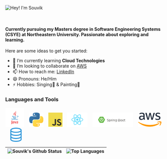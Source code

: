 ![Hey! I'm Souvik](https://user-images.githubusercontent.com/22276234/232144374-14a30f40-12e0-4adf-8f20-ada30db3c18f.png)

<br/>

#### Currently pursuing my Masters degree in Software Engineering Systems (CSYE) at Northeastern University. Passionate about exploring and learning.

Here are some ideas to get you started:

- 🌱 I’m currently learning **Cloud Technologies**
- 👯 I’m looking to collaborate on [AWS](https://docs.aws.amazon.com/)
- 📫 How to reach me: [LinkedIn](https://www.linkedin.com/in/souvikdinda/)
- 😄 Pronouns: He/Him
- ⚡ Hobbies: Singing🎸 & Painting🎨

### Languages and Tools

<img src="https://github.com/souvikdinda/souvikdinda/blob/main/assets/java.png" height="60" />&nbsp;&nbsp;&nbsp;
<img src="https://github.com/souvikdinda/souvikdinda/blob/main/assets/python.png" height="45" />&nbsp;&nbsp;&nbsp;
<img src="https://github.com/souvikdinda/souvikdinda/blob/main/assets/javascript.jpg" height="45" />&nbsp;&nbsp;&nbsp;
<img src="https://github.com/souvikdinda/souvikdinda/blob/main/assets/react.png" height="45" />&nbsp;&nbsp;&nbsp;
<img src="https://github.com/souvikdinda/souvikdinda/blob/main/assets/spring.jpg" height="45" />&nbsp;&nbsp;&nbsp;
<img src="https://github.com/souvikdinda/souvikdinda/blob/main/assets/aws.png" height="45" />&nbsp;&nbsp;&nbsp;
<img src="https://github.com/souvikdinda/souvikdinda/blob/main/assets/sql.png" height="45" />&nbsp;&nbsp;


| ![Souvik's Github Status](https://github-readme-stats.vercel.app/api?username=souvikdinda&show_icons=true&include_all_commits=true&theme=buefy&hide_border=true&count_private=true) | ![Top Languages](https://github-readme-stats.vercel.app/api/top-langs/?username=souvikdinda&layout=compact&theme=buefy&hide_border=true) |
| ------------- | ------------- |


